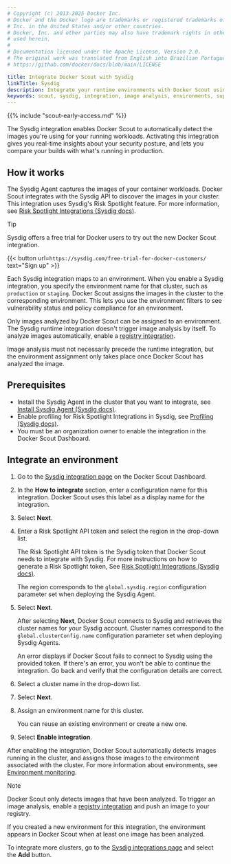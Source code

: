 ```yaml
---
# Copyright (c) 2013-2025 Docker Inc.
# Docker and the Docker logo are trademarks or registered trademarks of Docker,
# Inc. in the United States and/or other countries.
# Docker, Inc. and other parties may also have trademark rights in other terms
# used herein.
#
# Documentation licensed under the Apache License, Version 2.0.
# The original work was translated from English into Brazilian Portuguese.
# https://github.com/docker/docs/blob/main/LICENSE

title: Integrate Docker Scout with Sysdig
linkTitle: Sysdig
description: Integrate your runtime environments with Docker Scout using Sysdig
keywords: scout, sysdig, integration, image analysis, environments, supply chain
---
```

{{% include "scout-early-access.md" %}}

The Sysdig integration enables Docker Scout to automatically detect the images
you're using for your running workloads. Activating this integration gives you
real-time insights about your security posture, and lets you compare your
builds with what's running in production.

## How it works

The Sysdig Agent captures the images of your container workloads. Docker Scout
integrates with the Sysdig API to discover the images in your cluster. This
integration uses Sysdig's Risk Spotlight feature. For more information, see
[Risk Spotlight Integrations (Sysdig docs)](https://docs.sysdig.com/en/docs/sysdig-secure/integrations-for-sysdig-secure/risk-spotlight-integrations/).

> [!TIP]
>
> Sysdig offers a free trial for Docker users to try out the new Docker Scout integration.
>
> {{< button url=`https://sysdig.com/free-trial-for-docker-customers/` text="Sign up" >}}

Each Sysdig integration maps to an environment. When you enable a Sysdig
integration, you specify the environment name for that cluster, such as
`production` or `staging`. Docker Scout assigns the images in the cluster to
the corresponding environment. This lets you use the environment filters to see
vulnerability status and policy compliance for an environment.

Only images analyzed by Docker Scout can be assigned to an environment. The
Sysdig runtime integration doesn't trigger image analysis by itself. To analyze
images automatically, enable a [registry integration](../_index.md#container-registries).

Image analysis must not necessarily precede the runtime integration, but the
environment assignment only takes place once Docker Scout has analyzed the
image.

## Prerequisites

- Install the Sysdig Agent in the cluster that you want to integrate, see [Install Sysdig Agent (Sysdig docs)](https://docs.sysdig.com/en/docs/installation/sysdig-monitor/install-sysdig-agent/).
- Enable profiling for Risk Spotlight Integrations in Sysdig, see [Profiling (Sysdig docs)](https://docs.sysdig.com/en/docs/sysdig-secure/policies/profiling/#enablement).
- You must be an organization owner to enable the integration in the Docker Scout Dashboard.

## Integrate an environment

1. Go to the [Sysdig integration page](https://scout.docker.com/settings/integrations/sysdig/)
   on the Docker Scout Dashboard.
2. In the **How to integrate** section, enter a configuration name for this
   integration. Docker Scout uses this label as a display name for the
   integration.

3. Select **Next**.

4. Enter a Risk Spotlight API token and select the region in the drop-down list.

   The Risk Spotlight API token is the Sysdig token that Docker Scout needs to
   integrate with Sysdig. For more instructions on how to generate a Risk
   Spotlight token, See [Risk Spotlight Integrations (Sysdig docs)](https://docs.sysdig.com/en/docs/sysdig-secure/integrations-for-sysdig-secure/risk-spotlight-integrations/docker-scout/#generate-a-token-for-the-integration).

   The region corresponds to the `global.sysdig.region` configuration parameter
   set when deploying the Sysdig Agent.

5. Select **Next**.

   After selecting **Next**, Docker Scout connects to Sysdig and retrieves the
   cluster names for your Sysdig account. Cluster names correspond to the
   `global.clusterConfig.name` configuration parameter set when deploying
   Sysdig Agents.

   An error displays if Docker Scout fails to connect to Sysdig using the
   provided token. If there's an error, you won't be able to continue the
   integration. Go back and verify that the configuration details are correct.

6. Select a cluster name in the drop-down list.

7. Select **Next**.

8. Assign an environment name for this cluster.

    You can reuse an existing environment or create a new one.

9. Select **Enable integration**.

After enabling the integration, Docker Scout automatically detects images
running in the cluster, and assigns those images to the environment associated
with the cluster. For more information about environments, see [Environment
monitoring](./_index.md).

> [!NOTE]
>
> Docker Scout only detects images that have been analyzed. To trigger an image
> analysis, enable a [registry integration](../_index.md#container-registries)
> and push an image to your registry.
>
> If you created a new environment for this integration, the environment
> appears in Docker Scout when at least one image has been analyzed.

To integrate more clusters, go to the [Sysdig integrations page](https://scout.docker.com/settings/integrations/sysdig/)
and select the **Add** button.
